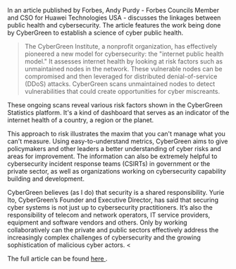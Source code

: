 In an article published by Forbes, Andy Purdy - Forbes Councils Member and CSO for Huawei Technologies USA - discusses the linkages between public health and cybersecurity. The article features the work being done by CyberGreen to establish a science of cyber public health. 

>The CyberGreen Institute, a nonprofit organization, has effectively pioneered a new model for cybersecurity: the "internet public health model." It assesses internet health by looking at risk factors such as unmaintained nodes in the network. These vulnerable nodes can be compromised and then leveraged for distributed denial-of-service (DDoS) attacks. CyberGreen scans unmaintained nodes to detect vulnerabilities that could create opportunities for cyber miscreants.

These ongoing scans reveal various risk factors shown in the CyberGreen Statistics platform. It's a kind of dashboard that serves as an indicator of the internet health of a country, a region or the planet.

This approach to risk illustrates the maxim that you can't manage what you can't measure. Using easy-to-understand metrics, CyberGreen aims to give policymakers and other leaders a better understanding of cyber risks and areas for improvement. The information can also be extremely helpful to cybersecurity incident response teams (CSIRTs) in government or the private sector, as well as organizations working on cybersecurity capability building and development.

CyberGreen believes (as I do) that security is a shared responsibility. Yurie Ito, CyberGreen’s Founder and Executive Director, has said that securing cyber systems is not just up to cybersecurity practitioners. It’s also the responsibility of telecom and network operators, IT service providers, equipment and software vendors and others. Only by working collaboratively can the private and public sectors effectively address the increasingly complex challenges of cybersecurity and the growing sophistication of malicious cyber actors.
<

The full article can be found <a target="_blank" href="https://www.forbes.com/sites/forbestechcouncil/2021/11/29/what-public-health-can-teach-us-about-cybersecurity/?sh=7eefebfaa0a7"> here </a>.
